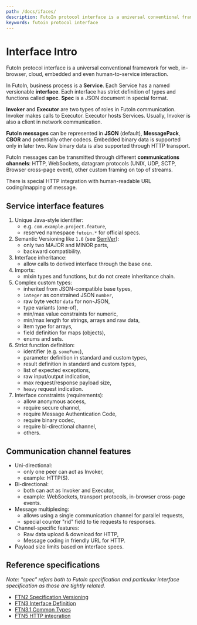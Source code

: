 ```yaml
---
path: /docs/ifaces/
description: FutoIn protocol interface is a universal conventional framework for web, in-browser, cloud, embedded and even human-to-service interaction.
keywords: futoin protocol interface
---
```


# Interface Intro

FutoIn protocol interface is a universal conventional framework for web, in-browser,
cloud, embedded and even human-to-service interaction.

In FutoIn, business process is a **Service**. Each Service has a named versionable
**interface**. Each interface has strict definition of types and functions called **spec**.
**Spec** is a JSON document in special format.

**Invoker** and **Executor** are two types of roles in FutoIn communication. Invoker
makes calls to Executor. Executor hosts Services. Usually, Invoker is also a client
in network communication.

**FutoIn messages** can be represented in **JSON** (default), **MessagePack**, **CBOR**
and potentially other codecs. Embedded binary data is supported only in later two.
Raw binary data is also supported through HTTP transport.

FutoIn messages can be transmitted through different **communications channels**:
HTTP, WebSockets, datagram protocols (UNIX, UDP, SCTP, Browser cross-page event), other custom
framing on top of streams.

There is special HTTP integration with human-readable URL coding/mapping of message.

## Service interface features

1. Unique Java-style identifier:
    - e.g. `com.example.project.feature`,
    - reserved namespace `futoin.*` for official specs.
1. Semantic Versioning like `1.0` (see [SemVer][]):
    - only two MAJOR and MINOR parts,
    - backward compatibility.
1. Interface inheritance:
    - allow calls to derived interface through the base one.
1. Imports:
    - mixin types and functions, but do not create
        inheritance chain.
1. Complex custom types:
    - inherited from JSON-compatible base types,
    - `integer` as constrained JSON `number`,
    - raw byte vector `data` for non-JSON,
    - type variants (one-of),
    - min/max value constraints for numeric,
    - min/max length for strings, arrays and raw data,
    - item type for arrays,
    - field definition for maps (objects),
    - enums and sets.
1. Strict function definition:
    - identifier (e.g. `someFunc`),
    - parameter definition in standard and custom types,
    - result definition in standard and custom types,
    - list of expected exceptions,
    - raw input/output indication,
    - max request/response payload size,
    - `heavy` request indication.
1. Interface constraints (requirements):
    - allow anonymous access,
    - require secure channel,
    - require Message Authentication Code,
    - require binary codec,
    - require bi-directional channel,
    - others.

## Communication channel features

* Uni-directional:
    - only one peer can act as Invoker,
    - example: HTTP(S).
* Bi-directional:
    - both can act as Invoker and Executor,
    - example: WebSockets, transport protocols, in-browser cross-page events.
* Message multiplexing:
    - allows using a single communication channel for parallel requests,
    - special counter "rid" field to tie requests to responses.
* Channel-specific features:
    - Raw data upload & download for HTTP,
    - Message coding in friendly URL for HTTP.
* Payload size limits based on interface specs.


## Reference specifications

*Note: "spec" refers both to FutoIn specification and particular interface
specification as those are tightly related.*

* [FTN2 Specification Versioning](https://specs.futoin.org/final/preview/ftn2_spec_versioning.html)
* [FTN3 Interface Definition](https://specs.futoin.org/final/preview/ftn3_iface_definition.html)
* [FTN3.1 Common Types](https://specs.futoin.org/final/preview/ftn3.1_if_common_types.html)
* [FTN5 HTTP integration](https://specs.futoin.org/final/preview/ftn5_iface_http_integration.html)


[SemVer]: https://semver.org/
